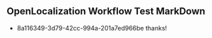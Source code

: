 ## OpenLocalization Workflow Test MarkDown
* 8a116349-3d79-42cc-994a-201a7ed966be thanks!

<!--HONumber=Sep16_HO1-->


